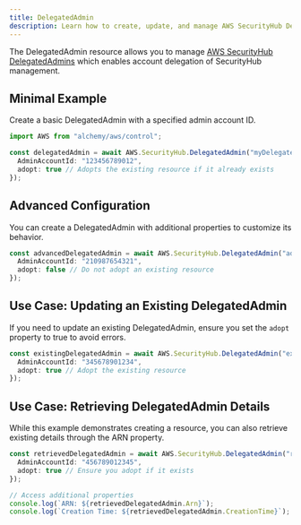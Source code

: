 ```yaml
---
title: DelegatedAdmin
description: Learn how to create, update, and manage AWS SecurityHub DelegatedAdmins using Alchemy Cloud Control.
---
```


The DelegatedAdmin resource allows you to manage [AWS SecurityHub DelegatedAdmins](https://docs.aws.amazon.com/securityhub/latest/userguide/) which enables account delegation of SecurityHub management.

## Minimal Example

Create a basic DelegatedAdmin with a specified admin account ID.

```ts
import AWS from "alchemy/aws/control";

const delegatedAdmin = await AWS.SecurityHub.DelegatedAdmin("myDelegatedAdmin", {
  AdminAccountId: "123456789012",
  adopt: true // Adopts the existing resource if it already exists
});
```

## Advanced Configuration

You can create a DelegatedAdmin with additional properties to customize its behavior.

```ts
const advancedDelegatedAdmin = await AWS.SecurityHub.DelegatedAdmin("advancedDelegatedAdmin", {
  AdminAccountId: "210987654321",
  adopt: false // Do not adopt an existing resource
});
```

## Use Case: Updating an Existing DelegatedAdmin

If you need to update an existing DelegatedAdmin, ensure you set the `adopt` property to true to avoid errors.

```ts
const existingDelegatedAdmin = await AWS.SecurityHub.DelegatedAdmin("existingDelegatedAdmin", {
  AdminAccountId: "345678901234",
  adopt: true // Adopt the existing resource
});
```

## Use Case: Retrieving DelegatedAdmin Details

While this example demonstrates creating a resource, you can also retrieve existing details through the ARN property.

```ts
const retrievedDelegatedAdmin = await AWS.SecurityHub.DelegatedAdmin("retrieveDelegatedAdmin", {
  AdminAccountId: "456789012345",
  adopt: true // Ensure you adopt if it exists
});

// Access additional properties
console.log(`ARN: ${retrievedDelegatedAdmin.Arn}`);
console.log(`Creation Time: ${retrievedDelegatedAdmin.CreationTime}`);
```